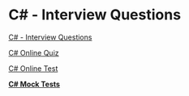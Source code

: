 # C# - Interview Questions

[C# - Interview Questions](https://www.tutorialspoint.com/csharp/csharp_interview_questions.htm)

[C# Online Quiz](https://www.tutorialspoint.com/csharp/csharp_online_quiz.htm)

[C# Online Test](https://www.tutorialspoint.com/csharp/csharp_online_test.htm)

[**C# Mock Tests**](c-interview-questions/c-mock-tests.md)